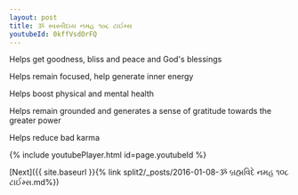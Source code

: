 ```yaml
---
layout: post
title: ૐ સ્વસ્તીદાય નમહ ૧૦૮ ટાઈમ્સ
youtubeId: 0kffVsdOrFQ
---
```

 
 
Helps get goodness, bliss and peace and God's blessings
 
Helps remain focused, help generate inner energy 
 
Helps boost physical and mental health 
 
Helps remain grounded and generates a sense of gratitude towards the greater power 
 
Helps reduce bad karma
 
 
 
 


{% include youtubePlayer.html id=page.youtubeId %}
 
[Next]({{ site.baseurl }}{% link  split2/_posts/2016-01-08-ૐ બ્રહ્મવિદે નમહ ૧૦૮ ટાઈમ્સ.md%})
 
